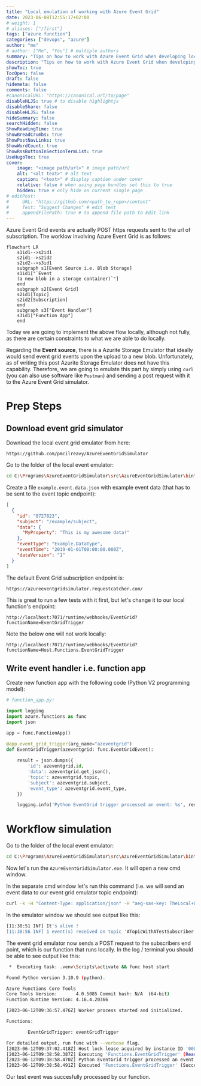 ```yaml
---
title: "Local emulation of working with Azure Event Grid"
date: 2023-06-08T12:55:17+02:00
# weight: 1
# aliases: ["/first"]
tags: ["azure function"]
categories: ["devops", "azure"]
author: "me"
# author: ["Me", "You"] # multiple authors
summary: "Tips on how to work with Azure Event Grid when developing locally"
description: "Tips on how to work with Azure Event Grid when developing locally"
showToc: true
TocOpen: false
draft: false
hidemeta: false
comments: false
#canonicalURL: "https://canonical.url/to/page"
disableHLJS: true # to disable highlightjs
disableShare: false
disableHLJS: false
hideSummary: false
searchHidden: false
ShowReadingTime: true
ShowBreadCrumbs: true
ShowPostNavLinks: true
ShowWordCount: true
ShowRssButtonInSectionTermList: true
UseHugoToc: true
cover:
    image: "<image path/url>" # image path/url
    alt: "<alt text>" # alt text
    caption: "<text>" # display caption under cover
    relative: false # when using page bundles set this to true
    hidden: true # only hide on current single page
# editPost:
#     URL: "https://github.com/<path_to_repo>/content"
#     Text: "Suggest Changes" # edit text
#     appendFilePath: true # to append file path to Edit link
---
```


Azure Event Grid events are actually POST https requests sent to the url of subscription. The worklow involving Azure Event Grid is as follows:

```mermaid
flowchart LR
    s1id1-->s2id1
    s2id1-->s2id2
    s2id2-->s3id1
    subgraph s1[Event Source i.e. Blob Storage]
    s1id1["`Event 
    (a new blob in a storage container)`"]
    end
    subgraph s2[Event Grid]
    s2id1[Topic]
    s2id2[Subscription]
    end
    subgraph s3["Event Handler"]
    s3id1["Function App"]
    end
```

Today we are going to implement the above flow locally, although not fully, as there are certain constraints to what we are able to do locally.

Regarding the **Event source**, there is a Azurite Storage Emulator that ideally would send event grid events upon the upload to a new blob. Unfortunately, as of writing this post Azurite Storage Emulator does not have this capability. Therefore, we are going to emulate this part by simply using `curl` (you can also use software like `Postman`) and sending a post request with it to the Azure Event Grid simulator.

# Prep Steps
## Download event grid simulator
Download the local event grid emulator from here:
```
https://github.com/pmcilreavy/AzureEventGridSimulator
```
Go to the folder of the local event emulator:

```bash
cd C:\Programs\AzureEventGridSimulator\src\AzureEventGridSimulator\bin\Release\net7.0
```

Create a file `example.event.data.json` with example event data (that has to be sent to the event topic endpoint):

```json
[
  {
    "id": "8727823",
    "subject": "/example/subject",
    "data": {
      "MyProperty": "This is my awesome data!"
    },
    "eventType": "Example.DataType",
    "eventTime": "2019-01-01T00:00:00.000Z",
    "dataVersion": "1"
  }
]
```

The default Event Grid subscription endpoint is:
```
https://azureeventgridsimulator.requestcatcher.com/
```

This is great to run a few tests with it first, but let's change it to our local function's endpoint:
```
http://localhost:7071/runtime/webhooks/EventGrid?functionName=EventGridTrigger
```

Note the below one will not work locally:
```
http://localhost:7071/runtime/webhooks/EventGrid?functionName=Host.Functions.EventGridTrigger
```

## Write event handler i.e. function app

Create new function app with the following code (Python V2 programming model):

```py
# function_app.py:

import logging
import azure.functions as func
import json

app = func.FunctionApp()

@app.event_grid_trigger(arg_name="azeventgrid")
def EventGridTrigger(azeventgrid: func.EventGridEvent):
    
    result = json.dumps({
        'id': azeventgrid.id,
        'data': azeventgrid.get_json(),
        'topic': azeventgrid.topic,
        'subject': azeventgrid.subject,
        'event_type': azeventgrid.event_type,
    })

    logging.info('Python EventGrid trigger processed an event: %s', result)

```

# Workflow simulation

Go to the folder of the local event emulator:

```bash
cd C:\Programs\AzureEventGridSimulator\src\AzureEventGridSimulator\bin\Release\net7.0
```

Now let's run the `AzureEventGridSimulator.exe`. It will open a new cmd window.

In the separate cmd window let's run this command (i.e. we will send an event data to our event grid emulator topic endpoint):

```bash
curl -k -H "Content-Type: application/json" -H "aeg-sas-key: TheLocal+DevelopmentKey=" -X POST "https://localhost:60101/api/events?api-version=2018-01-01" -d @example.event.data.json
```

In the emulator window we should see output like this:
```bash
[11:38:51 INF] It's alive !
[11:38:56 INF] 1 event(s) received on topic 'ATopicWithATestSubscriber'
```

The event grid emulator now sends a POST request to the subscribers end point, which is our function that runs locally. In the log / terminal you should be able to see output like this:

```bash
 *  Executing task: .venv\Scripts\activate && func host start 

Found Python version 3.10.9 (python).

Azure Functions Core Tools
Core Tools Version:       4.0.5085 Commit hash: N/A  (64-bit)
Function Runtime Version: 4.16.4.20366

[2023-06-12T09:36:57.476Z] Worker process started and initialized.

Functions:

        EventGridTrigger: eventGridTrigger        

For detailed output, run func with --verbose flag.
[2023-06-12T09:37:02.418Z] Host lock lease acquired by instance ID '000000000000000000000000427EF713'.
[2023-06-12T09:38:58.387Z] Executing 'Functions.EventGridTrigger' (Reason='EventGrid trigger fired at 2023-06-12T11:38:58.3516320+02:00', Id=5c2f449a-b64d-41a9-86e4-00ba3cb67ba1)
[2023-06-12T09:38:58.470Z] Python EventGrid trigger processed an event: {"id": "8727823", "data": {"MyProperty": "This is my awesome data!"}, "topic": "/subscriptions/00000000-0000-0000-0000-000000000000/resourceGroups/eventGridSimulator/providers/Microsoft.EventGrid/topics/ATopicWithATestSubscriber", "subject": "/example/subject", "event_type": "Example.DataType"}
[2023-06-12T09:38:58.491Z] Executed 'Functions.EventGridTrigger' (Succeeded, Id=5c2f449a-b64d-41a9-86e4-00ba3cb67ba1, Duration=129ms)
```

Our test event was succesfully processed by our function.